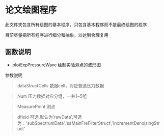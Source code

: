 # 论文绘图程序

此文件夹包含所有绘图的基本程序，只包含基本程序而不是最终绘图的程序

目前尽量把所有程序进行细分和抽象，以达到合理复用

## 函数说明

- plotExpPressureWave 绘制实验测点的波形图

参数说明

> dataStructCells 数据cell，对应普通压力数据

> Num 压力数据对应分组，一共1~5组

> MeasurePoint 测点

> dfield 可选,默认为'rawData',可选为：'subSpectrumData','saMainFreFilterStruct','incrementDenoisingStruct'
